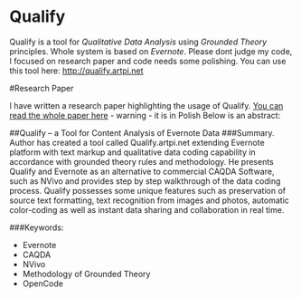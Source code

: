 # Qualify
Qualify is a tool for *Qualitative Data Analysis* using *Grounded Theory* principles. Whole system is based on *Evernote*.
Please dont judge my code, I focused on research paper and code needs some polishing.
You can use this tool here: http://qualify.artpi.net

#Research Paper

I have written a research paper highlighting the usage of Qualify. [You can read the whole paper here](paper.pdf) - warning - it is in Polish
Below is an abstract: 

##Qualify – a Tool for Content Analysis of Evernote Data
###Summary. 
Author has created a tool called Qualify.artpi.net extending Evernote platform with text markup and qualitative data coding capability in accordance with grounded theory rules and methodology. He presents Qualify and Evernote as an alternative to commercial CAQDA Software, such as NVivo and provides step by step walkthrough of the data coding process. Qualify possesses some unique features such as preservation of source text formatting, text recognition from images and photos, automatic color-coding as well as instant data sharing and collaboration in real time.

###Keywords: 
- Evernote
- CAQDA
- NVivo
- Methodology of Grounded Theory
- OpenCode